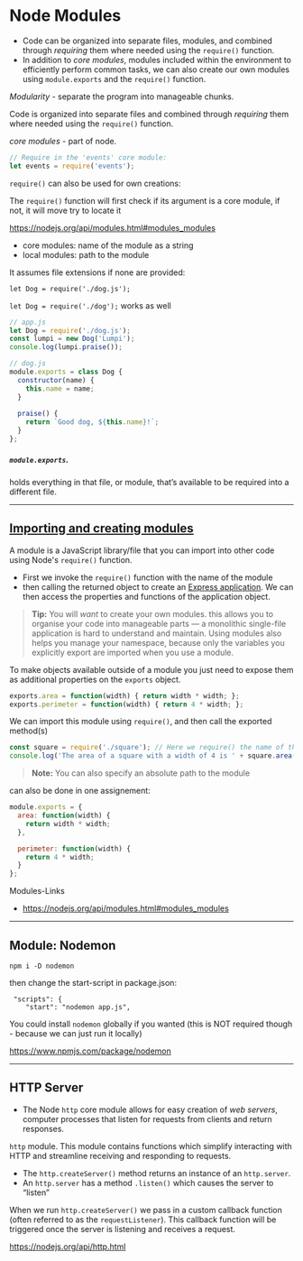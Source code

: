 # Node Modules

- Code can be organized into separate files, modules, and combined through *requiring* them where needed using the `require()` function.
- In addition to *core modules*, modules included within the environment to efficiently perform common tasks, we can also create our own modules using `module.exports` and the `require()` function.

*Modularity* - separate the program into manageable chunks.

Code is organized into separate files and combined through *requiring* them where needed using the `require()` function.

 *core modules* - part of node. 

```js
// Require in the 'events' core module:
let events = require('events');
```

`require()` can also be used for own creations:

The `require()` function will first check if its argument is a core module, if not, it will move try to locate it

https://nodejs.org/api/modules.html#modules_modules

- core modules: name of the module as a string
- local modules: path to the module

It assumes file extensions if none are provided: 

`let Dog = require('./dog.js');`

`let Dog = require('./dog');` works as well

```js
// app.js
let Dog = require('./dog.js');
const lumpi = new Dog('Lumpi');
console.log(lumpi.praise());
```



```js
// dog.js
module.exports = class Dog {
  constructor(name) {
    this.name = name;
  }
 
  praise() {
    return `Good dog, ${this.name}!`;
  }
};
```



##### `module.exports`.

holds everything in that file, or module, that’s available to be required into a different file.

------



## [Importing and creating modules](https://developer.mozilla.org/en-US/docs/Learn/Server-side/Express_Nodejs/Introduction#importing_and_creating_modules)

A module is a JavaScript library/file that you can import into other code using Node's `require()` function. 

- First we invoke the `require()` function with the name of the module
- then calling the returned object to create an [Express application](https://expressjs.com/en/4x/api.html#app). We can then access the properties and functions of the application object.

> **Tip:** You will *want* to create your own modules. this allows you to organise your code into manageable parts — a monolithic single-file application is hard to understand and maintain. Using modules also helps you manage your namespace, because only the variables you explicitly export are imported when you use a module.

To make objects available outside of a module you just need to expose them as additional properties on the `exports` object. 

```js
exports.area = function(width) { return width * width; };
exports.perimeter = function(width) { return 4 * width; };
```

We can import this module using `require()`, and then call the exported method(s) 

```js
const square = require('./square'); // Here we require() the name of the file without the (optional) .js file extension
console.log('The area of a square with a width of 4 is ' + square.area(4));
```

> **Note:** You can also specify an absolute path to the module

can also be done in one assignement:

```js
module.exports = {
  area: function(width) {
    return width * width;
  },

  perimeter: function(width) {
    return 4 * width;
  }
};
```

Modules-Links

- https://nodejs.org/api/modules.html#modules_modules

  

------

## Module: Nodemon

```
npm i -D nodemon
```

then change the start-script in package.json:

```
 "scripts": {
    "start": "nodemon app.js",
```

You could install `nodemon` globally if you wanted (this is NOT required though - because we can just run it locally)

https://www.npmjs.com/package/nodemon

------

## HTTP Server

- The Node `http` core module allows for easy creation of *web servers*, computer processes that listen for requests from clients and return responses.

`http` module. This module contains functions which simplify interacting with HTTP and streamline receiving and responding to requests.

- The `http.createServer()` method returns an instance of an `http.server`.
- An `http.server` has a method `.listen()` which causes the server to “listen” 

 When we run `http.createServer()` we pass in a custom callback function (often referred to as the `requestListener`). This callback function will be triggered once the server is listening and receives a request.

https://nodejs.org/api/http.html

